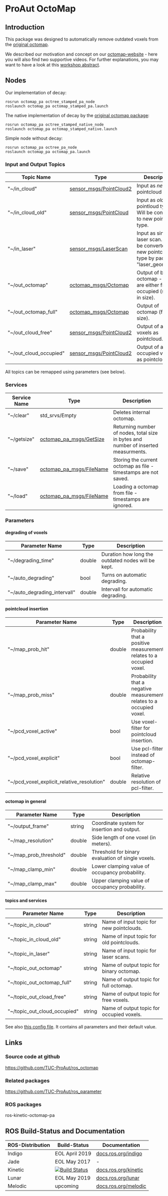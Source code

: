 # ProAut OctoMap

## Introduction

This package was designed to automatically remove outdated voxels from
the [original octomap](http://wiki.ros.org/octomap).

We described our motivation and concept on our
[octomap-website](https://www.tu-chemnitz.de/etit/proaut/octo) - here you
will also find two supportive videos.
For further explanations, you may want to have a look at this
[workshop abstract](http://nbn-resolving.de/urn:nbn:de:bsz:ch1-qucosa-226576).


## Nodes

Our implementation of decay:
```
rosrun octomap_pa octree_stamped_pa_node
roslaunch octomap_pa octomap_stamped_pa.launch
```

The native implementation of decay by the
[original octomap package](https://octomap.github.io):
```
rosrun octomap_pa octree_stamped_native_node
roslaunch octomap_pa octomap_stamped_native.launch
```

Simple node without decay:
```
rosrun octomap_pa octree_pa_node
roslaunch octomap_pa octomap_pa.launch
```


### Input and Output Topics

Topic Name             | Type                                                                                     | Description
-----------------------|------------------------------------------------------------------------------------------|---------------------------------
"~/in_cloud"           | [sensor_msgs/PointCloud2](http://docs.ros.org/api/sensor_msgs/html/msg/PointCloud2.html) | Input as <em>new</em> pointcloud type.
"~/in_cloud_old"       | [sensor_msgs/PointCloud](http://docs.ros.org/api/sensor_msgs/html/msg/PointCloud.html)   | Input as <em>old</em> pointloud type. Will be converted to new pointcloud type.
"~/in_laser"           | [sensor_msgs/LaserScan](http://docs.ros.org/api/sensor_msgs/html/msg/LaserScan.html)     | Input as single laser scan. Will be converted to new pointcloud type by package "laser_geometry".
"~/out_octomap"        | [octomap_msgs/Octomap](http://docs.ros.org/api/octomap_msgs/html/msg/Octomap.html)       | Output of binary octomap - voxels are either free or occupied (smaller in size).
"~/out_octomap_full"   | [octomap_msgs/Octomap](http://docs.ros.org/api/octomap_msgs/html/msg/Octomap.html)       | Output of octomap (full size).
"~/out_cloud_free"     | [sensor_msgs/PointCloud2](http://docs.ros.org/api/sensor_msgs/html/msg/PointCloud2.html) | Output of all free voxels as pointcloud.
"~/out_cloud_occupied" | [sensor_msgs/PointCloud2](http://docs.ros.org/api/sensor_msgs/html/msg/PointCloud2.html) | Output of all occupied voxels as pointcloud.

All topics can be remapped using parameters (see below).


### Services

Service Name       | Type                                                                                                                 | Description
-------------------|----------------------------------------------------------------------------------------------------------------------|---------------------------------
"~/clear"          | std_srvs/Empty                                                                                                       | Deletes internal octomap.
"~/getsize"        | [octomap_pa_msgs/GetSize](https://github.com/TUC-ProAut/ros_octomap/blob/master/octomap_pa_msgs/srv/OctomapPaGetSize.srv)   | Returning number of nodes, total size in bytes and number of inserted measurments.
"~/save"           | [octomap_pa_msgs/FileName](https://github.com/TUC-ProAut/ros_octomap/blob/master/octomap_pa_msgs/srv/OctomapPaFileName.srv) | Storing the current octomap as file - timestamps are not saved.
"~/load"           | [octomap_pa_msgs/FileName](https://github.com/TUC-ProAut/ros_octomap/blob/master/octomap_pa_msgs/srv/OctomapPaFileName.srv) | Loading a octomap from file - timestamps are ignored.


### Parameters

#### degrading of voxels
Parameter Name               | Type                 | Description
-----------------------------|----------------------|-------------------------------------
"~/degrading_time"           | double               | Duration how long the outdated nodes will be kept.
"~/auto_degrading"           | bool                 | Turns on automatic degrading.
"~/auto_degrading_intervall" | double               | Intervall for automatic degrading.

#### pointcloud insertion
Parameter Name               | Type                 | Description
-----------------------------|----------------------|-------------------------------------
"~/map_prob_hit"             | double               | Probability that a positive measurement relates to a occupied voxel.
"~/map_prob_miss"            | double               | Probability that a negative measurement relates to a occupied voxel.
"~/pcd_voxel_active"         | bool                 | Use voxel-filter for pointcloud insertion.
"~/pcd_voxel_explicit"       | bool                 | Use pcl-filter instead of octomap-filter.
"~/pcd_voxel_explicit_relative_resolution" | double | Relative resolution of pcl-filter.

#### octomap in general
Parameter Name               | Type                 | Description
-----------------------------|----------------------|-------------------------------------
"~/output_frame"             | string               | Coordinate system for insertion and output.
"~/map_resolution"           | double               | Side length of one voxel (in meters).
"~/map_prob_threshold"       | double               | Threshold for binary evaluation of single voxels.
"~/map_clamp_min"            | double               | Lower clamping value of occupancy probability.
"~/map_clamp_max"            | double               | Upper clamping value of occupancy probability.

#### topics and services
Parameter Name               | Type                 | Description
-----------------------------|----------------------|-------------------------------------
"~/topic_in_cloud"           | string               | Name of input topic for new pointclouds.
"~/topic_in_cloud_old"       | string               | Name of input topic for old pointclouds.
"~/topic_in_laser"           | string               | Name of input topic for laser scans.
"~/topic_out_octomap"        | string               | Name of output topic for binary octomap.
"~/topic_out_octomap_full"   | string               | Name of output topic for full octomap.
"~/topic_out_cload_free"     | string               | Name of output topic for free voxels.
"~/topic_out_cloud_occupied" | string               | Name of output topic for occupied voxels.


See also [this config file](https://github.com/TUC-ProAut/ros_octomap/blob/master/octomap_pa/config/parameter.yaml).
It contains all parameters and their default value.


## Links

### Source code at github
https://github.com/TUC-ProAut/ros_octomap

### Related packages
https://github.com/TUC-ProAut/ros_parameter

### ROS packages
ros-kinetic-octomap-pa


## ROS Build-Status and Documentation

ROS-Distribution | Build-Status                                                                                                                                                        | Documentation
-----------------|---------------------------------------------------------------------------------------------------------------------------------------------------------------------|---------------
Indigo           | EOL April 2019                                                                                                                                                      | [docs.ros.org/indigo](http://docs.ros.org/indigo/api/octomap_pa/html/index.html)
Jade             | EOL May 2017                                                                                                                                                        | -
Kinetic          | [![Build Status](http://build.ros.org/buildStatus/icon?job=Kdev__octomap_pa__ubuntu_xenial_amd64)](http://build.ros.org/job/Kdev__octomap_pa__ubuntu_xenial_amd64/) | [docs.ros.org/kinetic](http://docs.ros.org/kinetic/api/octomap_pa/html/index.html)
Lunar            | EOL May 2019                                                                                                                                                        | [docs.ros.org/lunar](http://docs.ros.org/lunar/api/octomap_pa/html/index.html)
Melodic          | upcoming                                                                                                                                                            | [docs.ros.org/melodic](http://docs.ros.org/melodic/api/octomap_pa/html/index.html)

